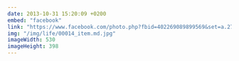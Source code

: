 ```yaml
---
date: 2013-10-31 15:20:09 +0200
embed: "facebook"
link: "https://www.facebook.com/photo.php?fbid=402269089899569&set=a.272256412900838.68734.100003494449349&type=3&theater"
img: "/img/life/00014_item.md.jpg"
imageWidth: 530
imageHeight: 398
---
```

